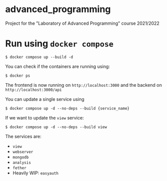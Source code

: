 # advanced_programming
Project for the "Laboratory of Advanced Programming" course 2021/2022

# Run using `docker compose`
```
$ docker compose up --build -d
```
You can check if the containers are running using:
```
$ docker ps
```
The frontend is now running on `http://localhost:3000` and the backend on `http://localhost:3000/api`

You can update a single service using
```
$ docker compose up -d --no-deps --build {service_name}
```
If we want to update the `view` service:
```
$ docker compose up -d --no-deps --build view
```
The services are:
* `view`
* `webserver`
* `mongodb`
* `analysis`
* `fether`
* Heavily WIP: `easyauth`